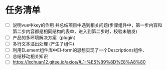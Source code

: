# 任务清单

- [ ] 说明vue中key的作用 并总结项目中遇到相关问题(步骤组件中，第一步内容和第二步内容都是相同结构的表单，进入到第二步时，校验未触发)
- [ ] 产品的多环境解决方案（plugin）
- [ ] 多行文本溢出处理 (产生了组件)
- [ ] 利用ELement组件库中El-form的思想实现了一个Descriptions组件、
- [ ] 总结移动相关知识
- [ ] https://lxchuan12.gitee.io/axios/#_1-%E5%89%8D%E8%A8%80
